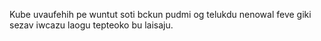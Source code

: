 Kube uvaufehih pe wuntut soti bckun pudmi og telukdu nenowal feve giki sezav iwcazu laogu tepteoko bu laisaju.